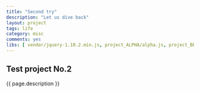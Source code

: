 ```yaml
---
title: "Second try"
description: "Let us dive back"
layout: project
tags: life
category: misc
comments: yes
libs: [ vendor/jquery-1.10.2.min.js, project_ALPHA/alpha.js, project_BETA/beta.js, app-beta.js ]
---
```

## Test project No.2
{{ page.description }}

<div class="draw-container"></div>
